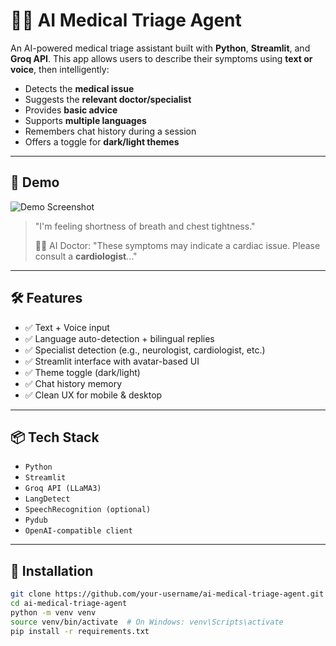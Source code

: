 
# 🧑‍⚕️ AI Medical Triage Agent

An AI-powered medical triage assistant built with **Python**, **Streamlit**, and **Groq API**. This app allows users to describe their symptoms using **text or voice**, then intelligently:

- Detects the **medical issue**
- Suggests the **relevant doctor/specialist**
- Provides **basic advice**
- Supports **multiple languages**
- Remembers chat history during a session
- Offers a toggle for **dark/light themes**

---

## 🚀 Demo

![Demo Screenshot](doctor_avatar.png) <!-- Add your screenshot here -->
> "I'm feeling shortness of breath and chest tightness."
>  
> 🧑‍⚕️ AI Doctor: "These symptoms may indicate a cardiac issue. Please consult a **cardiologist**..."

---

## 🛠️ Features

- ✅ Text + Voice input
- ✅ Language auto-detection + bilingual replies
- ✅ Specialist detection (e.g., neurologist, cardiologist, etc.)
- ✅ Streamlit interface with avatar-based UI
- ✅ Theme toggle (dark/light)
- ✅ Chat history memory
- ✅ Clean UX for mobile & desktop

---

## 📦 Tech Stack

- `Python`
- `Streamlit`
- `Groq API (LLaMA3)`
- `LangDetect`
- `SpeechRecognition (optional)`
- `Pydub`
- `OpenAI-compatible client`

---

## 🔧 Installation

```bash
git clone https://github.com/your-username/ai-medical-triage-agent.git
cd ai-medical-triage-agent
python -m venv venv
source venv/bin/activate  # On Windows: venv\Scripts\activate
pip install -r requirements.txt
